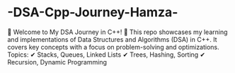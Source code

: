# -DSA-Cpp-Journey-Hamza-
📢 Welcome to My DSA Journey in C++! 🚀 This repo showcases my learning and implementations of Data Structures and Algorithms (DSA) in C++. It covers key concepts with a focus on problem-solving and optimizations.  Topics: ✔ Stacks, Queues, Linked Lists ✔ Trees, Hashing, Sorting ✔ Recursion, Dynamic Programming
